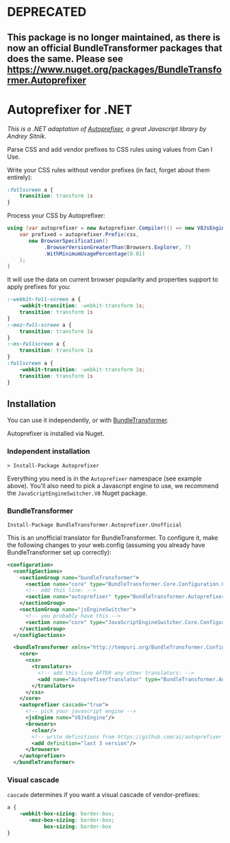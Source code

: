 # DEPRECATED
## This package is no longer maintained, as there is now an official BundleTransformer packages that does the same. Please see https://www.nuget.org/packages/BundleTransformer.Autoprefixer

# Autoprefixer for .NET

*This is a .NET adaptation of [Autoprefixer](https://github.com/ai/autoprefixer "Original Autoprefixer library"), a great Javascript library by Andrey Sitnik.*

Parse CSS and add vendor prefixes to CSS rules using values from Can I Use.

Write your CSS rules without vendor prefixes (in fact, forget about them entirely):

```css
:fullscreen a {
    transition: transform 1s
}
```

Process your CSS by Autoprefixer: 

```cs
using (var autoprefixer = new Autoprefixer.Compiler(() => new V8JsEngine()) {
	var prefixed = autoprefixer.Prefix(css, 
	   new BrowserSpecification()
            .BrowserVersionGreaterThan(Browsers.Explorer, 7)
			.WithMinimumUsagePercentage(0.01)
	);
}
```

It will use the data on current browser popularity and properties support to apply prefixes for you:

```css
:-webkit-full-screen a {
    -webkit-transition: -webkit-transform 1s;
    transition: transform 1s
}
:-moz-full-screen a {
    transition: transform 1s
}
:-ms-fullscreen a {
    transition: transform 1s
}
:fullscreen a {
    -webkit-transition: -webkit-transform 1s;
    transition: transform 1s
}
```

## Installation

You can use it independently, or with [BundleTransformer](https://bundletransformer.codeplex.com/). 

Autoprefixer is installed via Nuget.

### Independent installation

```
> Install-Package Autoprefixer
```

Everything you need is in the `Autoprefixer` namespace (see example above). You'll also need to pick a Javascript engine to use, we recommend the `JavaScriptEngineSwitcher.V8` Nuget package.

### BundleTransformer

```
Install-Package BundleTransformer.Autoprefixer.Unofficial
```

This is an unofficial translator for BundleTransformer. To configure it, make the following changes to your web.config (assuming you already have BundleTransformer set up correctly):

```xml
<configuration>
  <configSections>
    <sectionGroup name="bundleTransformer">
      <section name="core" type="BundleTransformer.Core.Configuration.CoreSettings, BundleTransformer.Core"/>
	  <!-- add this line: -->
      <section name="autoprefixer" type="BundleTransformer.Autoprefixer.Configuration.AutoprefixerSettings, BundleTransformer.Autoprefixer"/>
    </sectionGroup>
    <sectionGroup name="jsEngineSwitcher">
      <!-- you probably have this -->
      <section name="core" type="JavaScriptEngineSwitcher.Core.Configuration.CoreConfiguration, JavaScriptEngineSwitcher.Core"/>
    </sectionGroup>
  </configSections>

  <bundleTransformer xmlns="http://tempuri.org/BundleTransformer.Configuration.xsd">
    <core>
      <css>
        <translators>
		  <!-- add this line AFTER any other translators: -->
          <add name="AutoprefixerTranslator" type="BundleTransformer.Autoprefixer.Translators.AutoprefixerTranslator, BundleTransformer.Autoprefixer" enabled="true"/>
        </translators>
      </css>
    </core>
    <autoprefixer cascade="true">
      <!-- pick your javascript engine -->
      <jsEngine name="V8JsEngine"/> 
      <browsers>
        <clear/>
        <!-- write definitions from https://github.com/ai/autoprefixer -->
        <add definition="last 3 version"/>
      </browsers>
    </autoprefixer>
  </bundleTransformer>
```

### Visual cascade

`cascade` determines if you want a visual cascade of vendor-prefixes:

```css
a {
    -webkit-box-sizing: border-box;
       -moz-box-sizing: border-box;
            box-sizing: border-box
}
```

